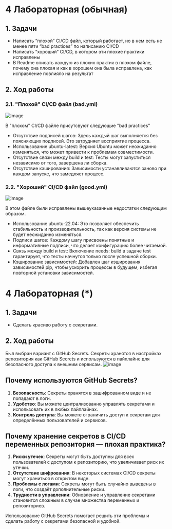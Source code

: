 # 4 Лабораторная (обычная)
## 1. Задачи
- Написать “плохой” CI/CD файл, который работает, но в нем есть не менее пяти “bad practices” по написанию CI/CD
- Написать “хороший” CI/CD, в котором эти плохие практики исправлены
- В Readme описать каждую из плохих практик в плохом файле, почему она плохая и как в хорошем она была исправлена, как исправление повлияло на результат


## 2. Ход работы
### 2.1. "Плохой" CI/CD файл (bad.yml)
![image](https://github.com/user-attachments/assets/45c2e30c-4b01-4372-bca4-78e8d6c9f059)

В "плохом" CI/CD файле присутсвуют следующие "bad practices"
- Отсутствие подписей шагов: Здесь каждый шаг выполняется без поясняющих подписей. Это затрудняет восприятие процесса.
- Использование ubuntu-latest: Версия Ubuntu может неожиданно изменяться, что может привести к проблемам совместимости.
- Отсутствие связи между build и test: Тесты могут запуститься независимо от того, завершена ли сборка.
- Отсутствие кэширования: Зависимости устанавливаются заново при каждом запуске, что замедляет процесс.

### 2.2. "Хороший" CI/CD файл (good.yml)
![image](https://github.com/user-attachments/assets/0d1f0ac6-2e26-4288-93cf-fd101e512ded)


В этом файле были исправлены вышеуказанные недостатки следующим образом.
- Использование ubuntu-22.04: Это позволяет обеспечить стабильность и производительность, так как версия системы не будет неожиданно изменяться.
- Подписи шагов: Каждому шагу присвоены понятные и информативные подписи, что делает конфигурацию более читаемой.
- Связь между build и test: Включение needs: build в задаче test гарантирует, что тесты начнутся только после успешной сборки.
- Кэширование зависимостей: Добавлен шаг кэширования зависимостей pip, чтобы ускорить процессы в будущем, избегая повторной установки зависимостей.



# 4 Лабораторная (*)
## 1. Задачи
- Сделать красиво работу с секретами.

## 2. Ход работы
Был выбран вариант с GitHub Secrets. Секреты хранятся в настройках репозитория как GitHub Secrets и используются в пайплайне для безопасного доступа к внешним сервисам.
![image](https://github.com/user-attachments/assets/81f7c941-f4e8-45b1-84bb-c790a9d5b306)

## Почему используются GitHub Secrets?

1. **Безопасность**: Секреты хранятся в зашифрованном виде и не попадают в логи.
2. **Удобство**: Вы можете централизованно управлять секретами и использовать их в любых пайплайнах.
3. **Контроль доступа**: Вы можете ограничить доступ к секретам для определённых пользователей и сервисов.

## Почему хранение секретов в CI/CD переменных репозитория — плохая практика?

1. **Риски утечек**: Секреты могут быть доступны для всех пользователей с доступом к репозиторию, что увеличивает риск их утечки.
2. **Отсутствие шифрования**: В некоторых системах CI/CD секреты могут храниться в открытом виде.
3. **Проблемы с логами**: Секреты могут быть случайно выведены в логи, что создаёт дополнительные риски.
4. **Трудности в управлении**: Обновление и управление секретами становится сложным в случае множества переменных и репозиториев.

Использование GitHub Secrets помогает решить эти проблемы и сделать работу с секретами безопасной и удобной.


